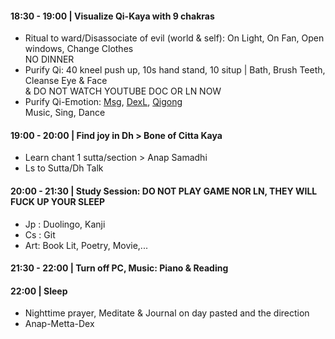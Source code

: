 #### 18:30 - 19:00 | Visualize Qi-Kaya with 9 chakras
+ Ritual to ward/Disassociate of evil (world & self): On Light, On Fan, Open windows, Change Clothes <br/>
  NO DINNER
+ Purify Qi: 40 kneel push up, 10s hand stand, 10 situp | Bath, Brush Teeth, Cleanse Eye & Face <br/>
   & DO NOT WATCH YOUTUBE DOC OR LN NOW
+ Purify Qi-Emotion: [Msg](https://github.com/ThanhNguyen24590/Body/blob/main/00.Msg.md), [DexL](https://github.com/ThanhNguyen24590/Body/blob/main/1.2.Dex.md), [Qigong](https://github.com/ThanhNguyen24590/Body/blob/main/2.1.Exc_Qi_5-Animalls.md) <br/>
  Music, Sing, Dance
#### 19:00 - 20:00 | Find joy in Dh > Bone of Citta Kaya
+ Learn chant 1 sutta/section > Anap Samadhi
+ Ls to Sutta/Dh Talk
#### 20:00 - 21:30 | Study Session: DO NOT PLAY GAME NOR LN, THEY WILL FUCK UP YOUR SLEEP
+ Jp : Duolingo, Kanji
+ Cs : Git
+ Art: Book Lit, Poetry, Movie,... 
#### 21:30 - 22:00 | Turn off PC, Music: Piano & Reading
#### 22:00 | Sleep
+ Nighttime prayer, Meditate & Journal on day pasted and the direction
+ Anap-Metta-Dex
